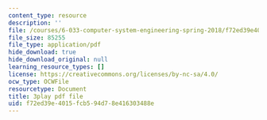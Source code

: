 ```yaml
---
content_type: resource
description: ''
file: /courses/6-033-computer-system-engineering-spring-2018/f72ed39e4015fcb594d78e416303488e_r2_-2KW76ec.pdf
file_size: 85255
file_type: application/pdf
hide_download: true
hide_download_original: null
learning_resource_types: []
license: https://creativecommons.org/licenses/by-nc-sa/4.0/
ocw_type: OCWFile
resourcetype: Document
title: 3play pdf file
uid: f72ed39e-4015-fcb5-94d7-8e416303488e
---
```

